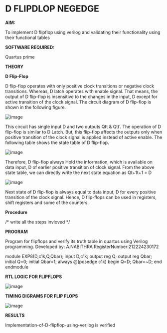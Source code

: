 # D FLIPDLOP NEGEDGE

**AIM:**

To implement  D flipflop using verilog and validating their functionality using their functional tables

**SOFTWARE REQUIRED:**

Quartus prime

**THEORY**

**D Flip-Flop**

D flip-flop operates with only positive clock transitions or negative clock transitions. Whereas, D latch operates with enable signal. That means, the output of D flip-flop is insensitive to the changes in the input, D except for active transition of the clock signal. The circuit diagram of D flip-flop is shown in the following figure.

![image](https://github.com/naavaneetha/D-FLIPDLOP-NEGEDGE/assets/154305477/48c81fe8-bc3f-40e7-95e2-519fc155ad51)

This circuit has single input D and two outputs Qtt & Qtt’. The operation of D flip-flop is similar to D Latch. But, this flip-flop affects the outputs only when positive transition of the clock signal is applied instead of active enable. The following table shows the state table of D flip-flop.

![image](https://github.com/naavaneetha/D-FLIPDLOP-NEGEDGE/assets/154305477/e5f3fda7-68ec-4a3a-a0a4-cf6f9cc4ab55)

Therefore, D flip-flop always Hold the information, which is available on data input, D of earlier positive transition of clock signal. From the above state table, we can directly write the next state equation as Qt+1t+1 = D

![image](https://github.com/naavaneetha/D-FLIPDLOP-NEGEDGE/assets/154305477/8592c0d8-2917-4142-91b9-d6c30dd891d2)

Next state of D flip-flop is always equal to data input, D for every positive transition of the clock signal. Hence, D flip-flops can be used in registers, shift registers and some of the counters.

**Procedure**

/* write all the steps invloved */

**PROGRAM**

Program for flipflops and verify its truth table in quartus using Verilog programming. 
Developed by: A.NABITHRA
RegisterNumber:212224230172

module EXP8(D,c1k,Q,Qbar);
input D,c1k;
output reg Q;
output reg Qbar;
initial Q=0;
initial Qbar=1;
always @(posedge c1k)
begin
Q=D;
Qbar=~D;
end
endmodule

**RTL LOGIC FOR FLIPFLOPS**


![image](https://github.com/user-attachments/assets/7e89e658-af8f-415c-bf8f-d266dbbebc53)

**TIMING DIGRAMS FOR FLIP FLOPS**

![image](https://github.com/user-attachments/assets/80c4a02c-c45b-4cd2-8721-e39f5cad2a80)

**RESULTS**

Implementation-of-D-flipflop-using-verilog is verified
